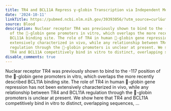 ```yaml
---
title: TR4 and BCL11A Repress γ-globin Transcription via Independent Mechanisms
date: '2024-10-11'
linkTitle: https://pubmed.ncbi.nlm.nih.gov/39393056/?utm_source=curl&utm_medium=rss&utm_campaign=journals&utm_content=7603509&fc=None&ff=20241012183834&v=2.18.0.post9+e462414
source: Blood
description: Nuclear receptor TR4 was previously shown to bind to the -117 position
  of the -globin gene promoters in vitro, which overlaps the more recently described
  BCL11A binding site. The role of TR4 in human -globin gene repression has not been
  extensively characterized in vivo, while any relationship between TR4 and BCL11A
  regulation through the -globin promoters is unclear at present. We show here that
  TR4 and BCL11A competitively bind in vitro to distinct, overlapping sequences, ...
disable_comments: true
---
```

Nuclear receptor TR4 was previously shown to bind to the -117 position of the -globin gene promoters in vitro, which overlaps the more recently described BCL11A binding site. The role of TR4 in human -globin gene repression has not been extensively characterized in vivo, while any relationship between TR4 and BCL11A regulation through the -globin promoters is unclear at present. We show here that TR4 and BCL11A competitively bind in vitro to distinct, overlapping sequences, ...